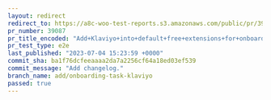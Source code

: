 ```yaml
---
layout: redirect
redirect_to: https://a8c-woo-test-reports.s3.amazonaws.com/public/pr/39087/e2e/index.html
pr_number: 39087
pr_title_encoded: "Add+Klaviyo+into+default+free+extensions+for+onboarding+task+list"
pr_test_type: e2e
last_published: "2023-07-04 15:23:59 +0000"
commit_sha: ba1f76dcfeeaaaa2da7a2256cf64a18ed03ef539
commit_message: "Add changelog."
branch_name: add/onboarding-task-klaviyo
passed: true
---
```

